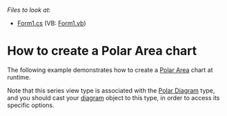 <!-- default file list -->
*Files to look at*:

* [Form1.cs](./CS/Series_PolarAreaChart/Form1.cs) (VB: [Form1.vb](./VB/Series_PolarAreaChart/Form1.vb))
<!-- default file list end -->
# How to create a Polar Area chart

The following example demonstrates how to create a [Polar Area](https://docs.devexpress.com/WindowsForms/3317/controls-and-libraries/chart-control/series-views/2d-series-views/polar-series-views/polar-area-chart?p=netframework) chart at runtime.

Note that this series view type is associated with the [Polar Diagram](https://docs.devexpress.com/WindowsForms/5907/controls-and-libraries/chart-control/diagram/radar-and-polar-diagrams?p=netframework) type, and you should cast your [diagram](https://docs.devexpress.com/WindowsForms/DevExpress.XtraCharts.ChartControl.Diagram?p=netframework) object to this type, in order to access its specific options.
